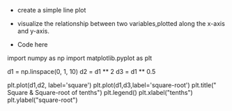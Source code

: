 - create a simple line plot
- visualize the relationship between two variables,plotted along the x-axis and y-axis.


- Code here

import numpy as np
import matplotlib.pyplot as plt

d1 = np.linspace(0, 1, 10)
d2 = d1 ** 2
d3 = d1 ** 0.5

plt.plot(d1,d2, label='square')
plt.plot(d1,d3,label='square-root')
plt.title(" Square & Square-root of tenths")
plt.legend()
plt.xlabel("tenths")
plt.ylabel("square-root")

